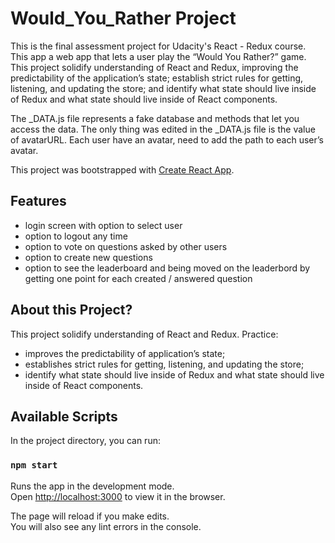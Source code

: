 # Would_You_Rather Project

This is the final assessment project for Udacity's React - Redux course. This app a web app that lets a user play the “Would You Rather?” game. This project solidify understanding of React and Redux, improving the predictability of the application’s state; establish strict rules for getting, listening, and updating the store; and identify what state should live inside of Redux and what state should live inside of React components.

The _DATA.js file represents a fake database and methods that let you access the data. The only thing was edited in the _DATA.js file is the value of avatarURL. Each user have an avatar, need to add the path to each user’s avatar.

This project was bootstrapped with [Create React App](https://github.com/facebook/create-react-app).

## Features
* login screen with option to select user
* option to logout any time
* option to vote on questions asked by other users
* option to create new questions
* option to see the leaderboard and being moved on the leaderbord by getting one point for each created / answered question

## About this Project?
This project solidify understanding of React and Redux. Practice:

* improves the predictability of application’s state;
* establishes strict rules for getting, listening, and updating the store;
* identify what state should live inside of Redux and what state should live inside of React components.

## Available Scripts

In the project directory, you can run:

### `npm start`

Runs the app in the development mode.\
Open [http://localhost:3000](http://localhost:3000) to view it in the browser.

The page will reload if you make edits.\
You will also see any lint errors in the console.
